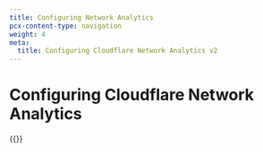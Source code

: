 ```yaml
---
title: Configuring Network Analytics
pcx-content-type: navigation
weight: 4
meta:
  title: Configuring Cloudflare Network Analytics v2
---
```


# Configuring Cloudflare Network Analytics

{{<directory-listing>}}
